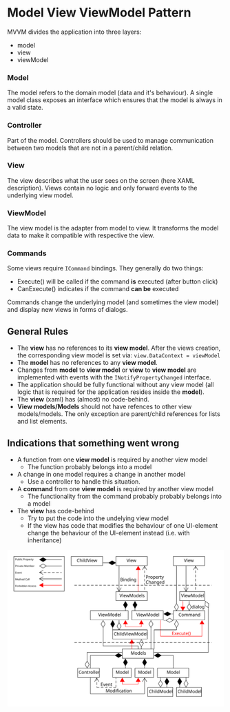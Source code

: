 # Model View ViewModel Pattern

MVVM divides the application into three layers:
* model
* view
* viewModel

### Model
The model refers to the domain model (data and it's behaviour). A single model class exposes an interface which ensures that the model is always in a valid state.

### Controller
Part of the model. Controllers should be used to manage communication between two models that are not in a parent/child relation.

### View
The view describes what the user sees on the screen (here XAML description). Views contain no logic and only forward events to the underlying view model.

### ViewModel
The view model is the adapter from model to view. It transforms the model data to make it compatible with respective the view. 

### Commands
Some views require `ICommand` bindings. They generally do two things:

* Execute() will be called if the command **is** executed (after button click)
* CanExecute() indicates if the command **can be** executed

Commands change the underlying model (and sometimes the view model) and display new views in forms of dialogs.

## General Rules

* The **view** has no references to its **view model**. After the views creation, the corresponding view model is set via: `view.DataContext = viewModel`
* The **model** has no references to any **view model**.
* Changes from **model** to **view model** or **view** to **view model** are implemented with events with the `INotifyPropertyChanged` interface.
* The application should be fully functional without any view model (all logic that is required for the application resides inside the **model**). 
* The **view** (xaml) has (almost) no code-behind.
* **View models/Models** should not have refences to other view models/models. The only exception are parent/child references for lists and list elements.

## Indications that something went wrong

* A function from one **view model** is required by another view model
    * The function probably belongs into a model
* A change in one model requires a change in another model
    * Use a controller to handle this situation.
* A **command** from one **view model** is required by another view model
    * The functionality from the command probably probably belongs into a model
* The **view** has code-behind
    * Try to put the code into the undelying view model
    * If the view has code that modifies the behaviour of one UI-element change the behaviour of the UI-element instead (i.e. with inheritance)

![](Diagrams/mvvm.svg)
